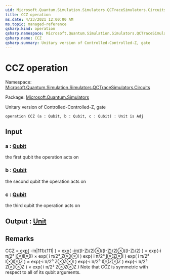 ```yaml
---
uid: Microsoft.Quantum.Simulation.Simulators.QCTraceSimulators.Circuits.CCZ
title: CCZ operation
ms.date: 4/23/2021 12:00:00 AM
ms.topic: managed-reference
qsharp.kind: operation
qsharp.namespace: Microsoft.Quantum.Simulation.Simulators.QCTraceSimulators.Circuits
qsharp.name: CCZ
qsharp.summary: Unitary version of Controlled-Controlled-Z, gate
---
```


# CCZ operation

Namespace: [Microsoft.Quantum.Simulation.Simulators.QCTraceSimulators.Circuits](xref:Microsoft.Quantum.Simulation.Simulators.QCTraceSimulators.Circuits)

Package: [Microsoft.Quantum.Simulators](https://nuget.org/packages/Microsoft.Quantum.Simulators)


Unitary version of Controlled-Controlled-Z, gate

```qsharp
operation CCZ (a : Qubit, b : Qubit, c : Qubit) : Unit is Adj
```


## Input

### a : [Qubit](xref:microsoft.quantum.qsharp.valueliterals#qubit-literals)

the first qubit the operation acts on


### b : [Qubit](xref:microsoft.quantum.qsharp.valueliterals#qubit-literals)

the second qubit the operation acts on


### c : [Qubit](xref:microsoft.quantum.qsharp.valueliterals#qubit-literals)

the third qubit the operation acts on



## Output : [Unit](xref:microsoft.quantum.qsharp.valueliterals#unit-literal)



## Remarks

CCZ = exp( -iπ|111⟩⟨111| ) = exp( -iπ((I-Z)/2)⊗((I-Z)/2)⊗((I-Z)/2) )= exp(-i π/2³ I⊗I⊗I) ×exp( i π/2³ Z⊗I⊗I ) exp( i π/2³ I⊗Z⊗I ) exp( i π/2³ I⊗I⊗Z ) ×exp(-i π/2³ Z⊗Z⊗I ) exp(-i π/2³ I⊗Z⊗Z ) exp(-i π/2³ Z⊗I⊗Z ) ×exp( i π/2³ Z⊗Z⊗Z )Note that CCZ is symmetric with respect to all of its qubit arguments.